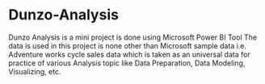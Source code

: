 # Dunzo-Analysis
Dunzo Analysis is a mini project is done using Microsoft Power BI Tool
The data is used in this project is none other than Microsoft sample data i.e. Adventure works cycle sales data which is taken as an universal data for practice of various Analysis topic like Data Preparation, Data Modeling, Visualizing, etc. 
